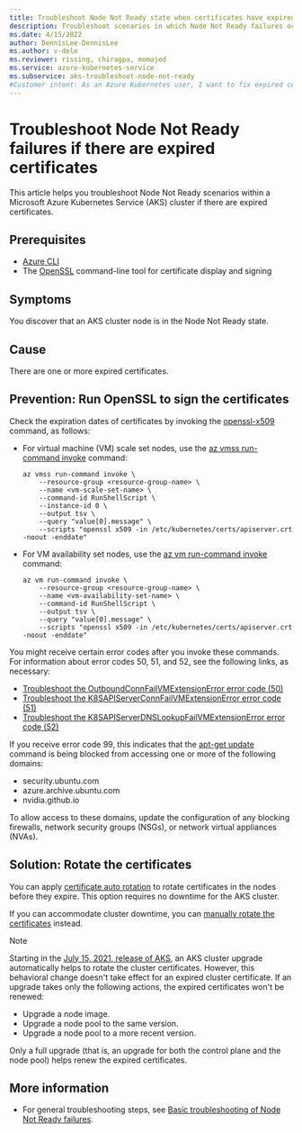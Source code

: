 ```yaml
---
title: Troubleshoot Node Not Ready state when certificates have expired
description: Troubleshoot scenarios in which Node Not Ready failures occur in an Azure Kubernetes Service (AKS) cluster node if there are expired certificates.
ms.date: 4/15/2022
author: DennisLee-DennisLee
ms.author: v-dele
ms.reviewer: rissing, chiragpa, momajed
ms.service: azure-kubernetes-service
ms.subservice: aks-troubleshoot-node-not-ready
#Customer intent: As an Azure Kubernetes user, I want to fix expired certificates so that they don't cause Node Not Ready failures within an Azure Kubernetes Service (AKS) cluster.
---
```

# Troubleshoot Node Not Ready failures if there are expired certificates

This article helps you troubleshoot Node Not Ready scenarios within a Microsoft Azure Kubernetes Service (AKS) cluster if there are expired certificates.

## Prerequisites

- [Azure CLI](/cli/azure/install-azure-cli)
- The [OpenSSL](https://www.openssl.org/source/) command-line tool for certificate display and signing

## Symptoms

You discover that an AKS cluster node is in the Node Not Ready state.

## Cause

There are one or more expired certificates.

## Prevention: Run OpenSSL to sign the certificates

Check the expiration dates of certificates by invoking the [openssl-x509](https://www.openssl.org/docs/man3.0/man1/openssl-x509.html) command, as follows:

- For virtual machine (VM) scale set nodes, use the [az vmss run-command invoke](/cli/azure/vmss/run-command#az-vmss-run-command-invoke) command:

  ```azurecli
  az vmss run-command invoke \
      --resource-group <resource-group-name> \
      --name <vm-scale-set-name> \
      --command-id RunShellScript \
      --instance-id 0 \
      --output tsv \
      --query "value[0].message" \
      --scripts "openssl x509 -in /etc/kubernetes/certs/apiserver.crt -noout -enddate"
  ```

- For VM availability set nodes, use the [az vm run-command invoke](/cli/azure/vm/run-command#az-vm-run-command-invoke) command:

  ```azurecli
  az vm run-command invoke \
      --resource-group <resource-group-name> \
      --name <vm-availability-set-name> \
      --command-id RunShellScript \
      --output tsv \
      --query "value[0].message" \
      --scripts "openssl x509 -in /etc/kubernetes/certs/apiserver.crt -noout -enddate"
  ```

You might receive certain error codes after you invoke these commands. For information about error codes 50, 51, and 52, see the following links, as necessary:

- [Troubleshoot the OutboundConnFailVMExtensionError error code (50)](error-code-outboundconnfailvmextensionerror.md)
- [Troubleshoot the K8SAPIServerConnFailVMExtensionError error code (51)](error-code-k8sapiserverconnfailvmextensionerror.md)
- [Troubleshoot the K8SAPIServerDNSLookupFailVMExtensionError error code (52)](error-code-k8sapiserverdnslookupfailvmextensionerror.md)

If you receive error code 99, this indicates that the [apt-get update](https://linux.die.net/man/8/apt-get) command is being blocked from accessing one or more of the following domains:

- security.ubuntu.com
- azure.archive.ubuntu.com
- nvidia.github.io

To allow access to these domains, update the configuration of any blocking firewalls, network security groups (NSGs), or network virtual appliances (NVAs).

## Solution: Rotate the certificates

You can apply [certificate auto rotation](/azure/aks/certificate-rotation#certificate-auto-rotation) to rotate certificates in the nodes before they expire. This option requires no downtime for the AKS cluster.

If you can accommodate cluster downtime, you can [manually rotate the certificates](/azure/aks/certificate-rotation#rotate-your-cluster-certificates) instead.

> [!NOTE]
> Starting in the [July 15, 2021, release of AKS](https://github.com/Azure/AKS/releases/tag/2021-07-15), an AKS cluster upgrade automatically helps to rotate the cluster certificates. However, this behavioral change doesn't take effect for an expired cluster certificate. If an upgrade takes only the following actions, the expired certificates won't be renewed:
>
> - Upgrade a node image.
> - Upgrade a node pool to the same version.
> - Upgrade a node pool to a more recent version.
>
> Only a full upgrade (that is, an upgrade for both the control plane and the node pool) helps renew the expired certificates.

## More information

- For general troubleshooting steps, see [Basic troubleshooting of Node Not Ready failures](node-not-ready-basic-troubleshooting.md).
